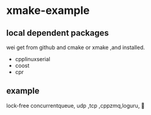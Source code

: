 # xmake-example

## local dependent packages
wei get from github and cmake or xmake ,and installed.
* cpplinuxserial
* coost
* cpr
## example

lock-free concurrentqueue, udp ,tcp ,cppzmq,loguru,
🐞
